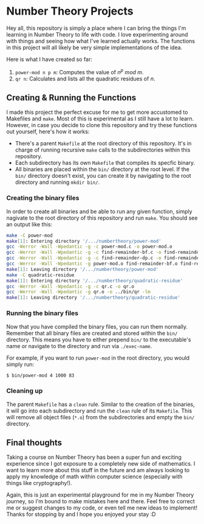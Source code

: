 # Number Theory Projects
Hey all, this repository is simply a place where I can bring the things I'm learning in Number Theory to life with code. I love experimenting around with things and seeing how what I've learned actually works. The functions in this project will all likely be very simple implementations of the idea.

Here is what I have created so far:
1. `power-mod n p m`: Computes the value of $n^p\ mod\ m$.
2. `qr n`: Calculates and lists all the quadratic residues of $n$.

## Creating & Running the Functions

I made this project the perfect excuse for me to get more accustomed to Makefiles and `make`. Most of this is experimental as I still have a lot to learn. However, in case you decide to clone this repository and try these functions out yourself, here's how it works:
- There's a parent `Makefile` at the root directory of this repository. It's in charge of running recursive `make` calls to the subdirectories within this repository.
- Each subdirectory has its own `Makefile` that compiles its specfic binary.
- All binaries are placed within the `bin/` directory at the root level. If the `bin/` directory doesn't exist, you can create it by navigating to the root directory and running `mkdir bin/`.

### Creating the binary files

In order to create all binaries and be able to run any given function, simply nagivate to the root directory of this repository and run `make`. You should see an output like this:
```sh
make -C power-mod
make[1]: Entering directory '/.../numbertheory/power-mod'
gcc -Werror -Wall -Wpedantic -g -c power-mod.c -o power-mod.o
gcc -Werror -Wall -Wpedantic -g -c find-remainder-bf.c -o find-remainder-bf.o
gcc -Werror -Wall -Wpedantic -g -c find-remainder-dp.c -o find-remainder-dp.o
gcc -Werror -Wall -Wpedantic -g power-mod.o find-remainder-bf.o find-remainder-dp.o -o ../bin/power-mod
make[1]: Leaving directory '/.../numbertheory/power-mod'
make -C quadratic-residue
make[1]: Entering directory '/.../numbertheory/quadratic-residue'
gcc -Werror -Wall -Wpedantic -g -c qr.c -o qr.o
gcc -Werror -Wall -Wpedantic -g qr.o -o ../bin/qr -lm
make[1]: Leaving directory '/.../numbertheory/quadratic-residue'
```

### Running the binary files

Now that you have compiled the binary files, you can run them normally. Remember that all binary files are created and stored within the `bin/` directory. This means you have to either prepend `bin/` to the executable's name or navigate to the directory and run via `./exec-name`.

For example, if you want to run `power-mod` in the root directory, you would simply run:
```sh
$ bin/power-mod 4 1000 83
```

### Cleaning up

The parent `Makefile` has a `clean` rule. Similar to the creation of the binaries, it will go into each subdirectory and run the `clean` rule of its `Makefile`. This will remove all object files (`*.o`) from the subdirectories and empty the `bin/` directory. 

## Final thoughts

Taking a course on Number Theory has been a super fun and exciting experience since I got exposure to a completely new side of mathematics. I want to learn more about this stuff in the future and am always looking to apply my knowledge of math within computer science (especially with things like cryptography!). 

Again, this is just an experimental playground for me in my Number Theory journey, so I'm bound to make mistakes here and there. Feel free to correct me or suggest changes to my code, or even tell me new ideas to implement! Thanks for stopping by and I hope you enjoyed your stay :D
